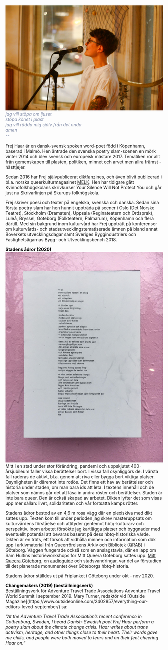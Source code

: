 <div class="image-with-credit right">
    <img src="IMG_1725.JPG">
</div>

<span style="color: rgb(131, 141, 168)">
<i>jag vill stöpa om ljuset<br>
stöpa könet i plast<br>
jag vill rädda mig själv från det onda<br>
amen<br>
    --<br></i>
</span>

<br>
Frej Haar är en dansk-svensk spoken word-poet född i Köpenhamn, baserad i Malmö. Hen äntrade den svenska poetry slam-scenen en mörk vinter 2014 och blev svensk och europeisk mästare 2017. Tematiken rör allt från gemenskapen till plasten, politiken, minnet och arvet men allra främst - hästtjejer.

Sedan 2016 har Frej självpublicerat diktfanzines, och även blivit publicerad i bl.a. norska queerkulturmagasinet [MELK](https://www.melkmag.com/). Hen har tidigare gått Kvinnofolkhögskolans skrivkurser Your Silence Will Not Protect You och går just nu Skrivarlinjen på Skurups folkhögskola.

Frej skriver poesi och texter på engelska, svenska och danska. Sedan sina första poetry slam har hen hunnit uppträda på scener i Oslo (Det Norske Teatret), Stockholm (Dramaten), Uppsala (Reginateatern och Ordsprak), Luleå, Bryssel, Göteborg (Folkteatern, Palmarum), Köpenhamn och flera därtill. Med sin bakgrund inom kulturvård har Frej uppträtt på konferenser om kulturvårds- och stadsutvecklingstematiserade ämnen på bland annat Boverkets utvecklingsdagar samt Sveriges Byggindustriers och Fastighetsägarnas Bygg- och Utvecklingsbench 2018.
<br>

<span style="color: rgb(0, 1, 0)">
    <b>Stadens ådror (2020)</b>
</span>
<br>
<div class="image-with-credit right">
    <img src="130487447_226609962189891_1456210138955443561_n.jpg">
</div>
Mitt i en stad under stor förändring, pandemi och uppskjutet 400-årsjubileum faller vissa berättelser bort. I vissa fall osynliggörs de. I värsta fall raderas de aktivt, bl.a. genom att riva eller bygga bort viktiga platser. Osynligheten är däremot inte rotlös. Det finns ett hav av berättelser och historia under staden, om man bara ids att leta. I textens innehåll och de platser som nämns går det att läsa in andra röster och berättelser. Staden är inte bara queer. Den är också skapad av arbetet. Dikten lyfter det som visas upp mer sällan: livet, solidariteten och vår fortsatta kamps rötter.

Stadens ådror bestod av en 4,6 m rosa vägg där en plexiskiva med dikt sattes upp. Texten kom till under perioden jag skrev masteruppsats om kulturvårdens förståelse och attityder gentemot hbtq-kulturarv och perspektiv. Inom arbetet försökte jag kartlägga platser och byggnader med eventuellt potential att bevaras baserat på dess hbtq-historiska värde. Dikten är en tröts, ett försök att vidhålla minnen och information som dök upp i arkivmaterial från Queerrörelsens Arkiv och Bibliotek (QRAB) i Göteborg. Väggen fungerade också som en anslagstavla, där en lapp om Sam Hultins historieworkshops för Mitt Queera Göteborg sattes upp. [Mitt Queera Göteborg](https://www.facebook.com/Mitt-Queera-G%C3%B6teborg-106689931276260/), en [audioguide](https://izi.travel/browse/ac3eeb6d-4a43-4b07-961a-00edd3492843/sv) och stadsvandringar, var del av förstudien till det planerade monumentet över Göteborgs hbtq-historia.

Stadens ådror ställdes ut på Friplanket i Göteborg under okt - nov 2020.

<span style="color: rgb(0, 1, 0)">
    <b> Changemakers (2019) (beställningsverk)</b>
</span>

<br>
Beställningsverk för Adventure Travel Trade Associations Adventure Travel World Summit i september 2019. Mary Turner, redaktör vid [Outside Magazine](https://www.outsideonline.com/2402857/everything-our-editors-loved-september/) sa:

<i>“At the Adventure Travel Trade Association’s recent conference in Gothenburg, Sweden, I heard Danish-Swedish poet Frej Haar perform a poetry slam about the climate change crisis. Haar writes about trans activism, heritage, and other things close to their heart. Their words gave me chills, and people were both moved to tears and on their feet cheering Haar on.”</i>

